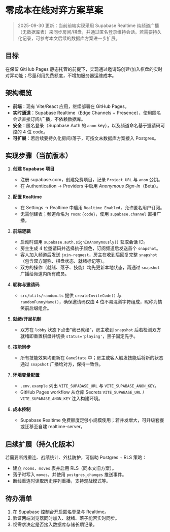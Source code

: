 # 零成本在线对弈方案草案

> 2025-09-30 更新：当前前端实现采用 Supabase Realtime 纯频道广播（无数据库表）来同步房间/棋盘，并通过匿名登录维持会话。若需要持久化记录，可参考本文后续的数据库方案进一步扩展。

## 目标

在保留 GitHub Pages 静态托管的前提下，实现通过邀请码创建/加入棋盘的实时对弈功能；尽量利用免费额度，不增加服务器运维成本。

## 架构概览

- **前端**：现有 Vite/React 应用，继续部署在 GitHub Pages。
- **实时通道**：Supabase Realtime（Edge Channels + Presence），使用匿名会话直接订阅/广播，不依赖数据库。
- **安全**：匿名登录（Supabase Auth 的 `anon` key），以及频道命名基于邀请码可控的 4 位 code。
- **可扩展**：若后续要持久化房间/落子，可按文末数据库方案接入 Postgres。

## 实现步骤（当前版本）

1. **创建 Supabase 项目**
   - 注册 supabase.com，创建免费项目，记录 `Project URL` 与 `anon` 公钥。
   - 在 Authentication → Providers 中启用 *Anonymous Sign-In*（Beta）。

2. **配置 Realtime**
   - 在 Settings → Realtime 中启用 `Realtime Enabled`，允许匿名用户订阅。
   - 无需创建表；频道命名为 `room:{code}`，使用 `supabase.channel` 直接广播。

3. **前端逻辑**
   - 启动时调用 `supabase.auth.signInAnonymously()` 获取会话 ID。
   - 房主生成 4 位邀请码并选择执子颜色，订阅频道后发送首个 `snapshot`。
   - 客人加入频道后发送 `join-request`，房主在收到后回复完整 `snapshot`（包含双方昵称、棋盘状态、就绪标记等）。
   - 双方的操作（就绪、落子、技能）均先更新本地状态，再通过 `snapshot` 广播给频道内所有成员。

4. **昵称与邀请码**
   - `src/utils/random.ts` 提供 `createInviteCode()` 与 `randomFunnyName()`，确保邀请码仅由 4 位不易混淆字符组成，昵称为搞笑前后缀组合。

5. **就绪/开局机制**
   - 双方在 `lobby` 状态下点击“我已就绪”，房主收到 `snapshot` 后若检测双方就绪即重置棋盘并切换 `status='playing'`，黑子固定先手。

6. **技能同步**
   - 所有技能效果均更新在 `GameState` 中；房主或客人触发技能后将新的状态通过 `snapshot` 广播给对方，保持一致性。

7. **环境变量配置**
   - `.env.example` 列出 `VITE_SUPABASE_URL` 与 `VITE_SUPABASE_ANON_KEY`。
   - GitHub Pages workflow 从仓库 Secrets `VITE_SUPABASE_URL` / `VITE_SUPABASE_ANON_KEY` 注入构建环境。

8. **成本控制**
   - Supabase Realtime 免费额度足够小规模使用；若并发增大，可升级套餐或迁移至自建 realtime-server。

## 后续扩展（持久化版本）

若需要断线重连、战绩统计、外挂防护，可借助 Postgres + RLS 策略：

- 建立 `rooms`、`moves` 表并启用 RLS（同本文旧方案）。
- 落子时写入 `moves`，并使用 `postgres_changes` 推送事件。
- 断线重连时读取历史序列重播，支持观战模式等。

## 待办清单

1. 在 Supabase 控制台开启匿名登录与 Realtime。
2. 验证两端浏览器同时加入、就绪、落子能否实时同步。
3. 视需求决定是否接入数据库存储长期记录。

